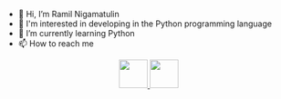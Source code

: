 - 👋 Hi, I’m Ramil Nigamatulin
- 👀 I'm interested in developing in the Python programming language
- 🌱 I’m currently learning Python
- 📫 How to reach me
<div id="socials" align="center">
  <a href="https://t.me/ramil_nigamatulin">
    <img src="https://podo-love.ru/userfiles/images/icon_telegram-min.png" style="width: 50px; height: 50px" >
  </a>
  <a href="https://vk.com/kosyak1987">
    <img src="https://static.tildacdn.com/tild6266-3366-4933-b934-663835633131/vkontakte.png" style="width: 50px; height: 50px">
  </a>
      
